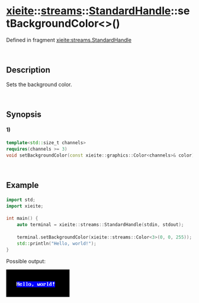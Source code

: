 # [xieite](../../../../../xieite.md)\:\:[streams](../../../../../streams.md)\:\:[StandardHandle](../../../standard_handle.md)\:\:setBackgroundColor\<\>\(\)
Defined in fragment [xieite:streams.StandardHandle](../../../../../../src/streams/standard_handle.cpp)

&nbsp;

## Description
Sets the background color.

&nbsp;

## Synopsis
#### 1)
```cpp
template<std::size_t channels>
requires(channels >= 3)
void setBackgroundColor(const xieite::graphics::Color<channels>& color) noexcept;
```

&nbsp;

## Example
```cpp
import std;
import xieite;

int main() {
    auto terminal = xieite::streams::StandardHandle(stdin, stdout);

    terminal.setBackgroundColor(xieite::streams::Color<3>(0, 0, 255));
    std::println("Hello, world!");
}
```
Possible output:

![image](./set_background_color.png)
